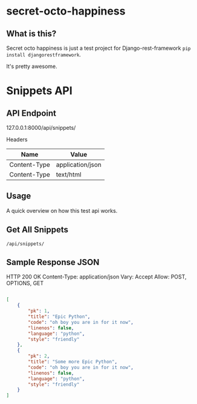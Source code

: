 secret-octo-happiness
=====================

What is this?
-------------

Secret octo happiness is just a test project for Django-rest-framework `pip install djangorestframework`. 

It's pretty awesome. 

Snippets API
============

API Endpoint
------------

127.0.0.1:8000/api/snippets/

Headers


| Name | Value |
| ------------- | ------------- |
| Content-Type  | application/json  |
| Content-Type  | text/html  |


Usage
-----

A quick overview on how this test api works.

Get All Snippets
----------------

```
/api/snippets/
```

Sample Response JSON
--------------------
HTTP 200 OK
Content-Type: application/json
Vary: Accept
Allow: POST, OPTIONS, GET

```JSON

[
    {
        "pk": 1, 
        "title": "Epic Python", 
        "code": "oh boy you are in for it now", 
        "linenos": false, 
        "language": "python", 
        "style": "friendly"
    }, 
    {
        "pk": 2, 
        "title": "Some more Epic Python", 
        "code": "oh boy you are in for it now", 
        "linenos": false, 
        "language": "python", 
        "style": "friendly"
    }
]
```
